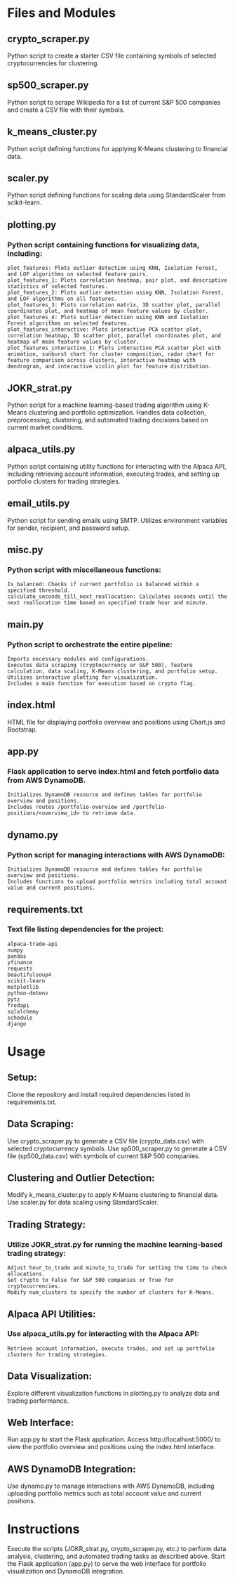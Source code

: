 # Files and Modules
## crypto_scraper.py
  Python script to create a starter CSV file containing symbols of selected cryptocurrencies for clustering.
## sp500_scraper.py
  Python script to scrape Wikipedia for a list of current S&P 500 companies and create a CSV file with their symbols.
## k_means_cluster.py
  Python script defining functions for applying K-Means clustering to financial data.
## scaler.py
  Python script defining functions for scaling data using StandardScaler from scikit-learn.
## plotting.py
  ### Python script containing functions for visualizing data, including:
    plot_features: Plots outlier detection using KNN, Isolation Forest, and LOF algorithms on selected feature pairs.
    plot_features_1: Plots correlation heatmap, pair plot, and descriptive statistics of selected features.
    plot_features_2: Plots outlier detection using KNN, Isolation Forest, and LOF algorithms on all features.
    plot_features_3: Plots correlation matrix, 3D scatter plot, parallel coordinates plot, and heatmap of mean feature values by cluster.
    plot_features_4: Plots outlier detection using KNN and Isolation Forest algorithms on selected features.
    plot_features_interactive: Plots interactive PCA scatter plot, correlation heatmap, 3D scatter plot, parallel coordinates plot, and heatmap of mean feature values by cluster.
    plot_features_interactive_1: Plots interactive PCA scatter plot with animation, sunburst chart for cluster composition, radar chart for feature comparison across clusters, interactive heatmap with dendrogram, and interactive violin plot for feature distribution.
## JOKR_strat.py
  Python script for a machine learning-based trading algorithm using K-Means clustering and portfolio optimization. Handles data collection, preprocessing, clustering, and automated trading decisions based on current market conditions.
## alpaca_utils.py
  Python script containing utility functions for interacting with the Alpaca API, including retrieving account information, executing trades, and setting up portfolio clusters for trading strategies.
## email_utils.py
  Python script for sending emails using SMTP. Utilizes environment variables for sender, recipient, and password setup.
## misc.py
  ### Python script with miscellaneous functions:
    Is_balanced: Checks if current portfolio is balanced within a specified threshold.
    calculate_seconds_till_next_reallocation: Calculates seconds until the next reallocation time based on specified trade hour and minute.
## main.py
  ### Python script to orchestrate the entire pipeline:
    Imports necessary modules and configurations.
    Executes data scraping (cryptocurrency or S&P 500), feature calculation, data scaling, K-Means clustering, and portfolio setup.
    Utilizes interactive plotting for visualization.
    Includes a main function for execution based on crypto flag.
## index.html
HTML file for displaying portfolio overview and positions using Chart.js and Bootstrap.
## app.py
  ### Flask application to serve index.html and fetch portfolio data from AWS DynamoDB.
    Initializes DynamoDB resource and defines tables for portfolio overview and positions.
    Includes routes /portfolio-overview and /portfolio-positions/<overview_id> to retrieve data.
## dynamo.py
  ### Python script for managing interactions with AWS DynamoDB:
    Initializes DynamoDB resource and defines tables for portfolio overview and positions.
    Includes functions to upload portfolio metrics including total account value and current positions.
## requirements.txt
### Text file listing dependencies for the project:
  ```
  alpaca-trade-api
  numpy
  pandas
  yfinance
  requests
  beautifulsoup4
  scikit-learn
  matplotlib
  python-dotenv
  pytz
  fredapi
  sqlalchemy
  schedule
  django
  ```
# Usage
## Setup:
  Clone the repository and install required dependencies listed in requirements.txt.
## Data Scraping:
  Use crypto_scraper.py to generate a CSV file (crypto_data.csv) with selected cryptocurrency symbols.
  Use sp500_scraper.py to generate a CSV file (sp500_data.csv) with symbols of current S&P 500 companies.
## Clustering and Outlier Detection:
  Modify k_means_cluster.py to apply K-Means clustering to financial data.
  Use scaler.py for data scaling using StandardScaler.
## Trading Strategy:
  ### Utilize JOKR_strat.py for running the machine learning-based trading strategy:
    Adjust hour_to_trade and minute_to_trade for setting the time to check allocations.
    Set crypto to False for S&P 500 companies or True for cryptocurrencies.
    Modify num_clusters to specify the number of clusters for K-Means.
## Alpaca API Utilities:
  ### Use alpaca_utils.py for interacting with the Alpaca API:
    Retrieve account information, execute trades, and set up portfolio clusters for trading strategies.
## Data Visualization:
  Explore different visualization functions in plotting.py to analyze data and trading performance.
## Web Interface:
  Run app.py to start the Flask application.
  Access http://localhost:5000/ to view the portfolio overview and positions using the index.html interface.
## AWS DynamoDB Integration:
  Use dynamo.py to manage interactions with AWS DynamoDB, including uploading portfolio metrics such as total account value and current positions.
# Instructions
  Execute the scripts (JOKR_strat.py, crypto_scraper.py, etc.) to perform data analysis, clustering, and automated trading tasks as described above.
  Start the Flask application (app.py) to serve the web interface for portfolio visualization and DynamoDB integration.
